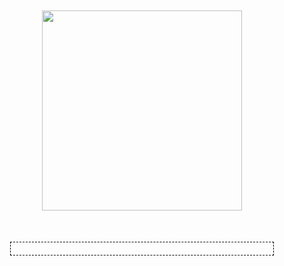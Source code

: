 
<html>
<head>
<title>Bitcoin Price Index Watcher in HTML5</title>
<style type="text/css">
  #data {
    width: 400px;
    border: 1px dashed black;
    font-size: 20px;
    text-align: center;
    margin: 0 auto;
    margin-top: 50px;
    padding: 10px;
  }
  #logo {
    width: 320px;
    height: 320px;
    margin: 0 auto;
    margin-top: 50px;
    display: block;
  }
</style>
</head>
<body>
  <img id="logo" src="https://www.ssaurel.com/cryptocoins/screenshots/web_hi_res_512.png" />
  <div id="data" />
  <script type="text/javascript">
    var xmlhttp = new XMLHttpRequest();
    var url = "https://api.coindesk.com/v1/bpi/currentprice.json";
    xmlhttp.onreadystatechange = function() {
      if (this.readyState == 4  &&  this.status == 200) {
        var json = JSON.parse(this.responseText);
        parseJson(json);
      }		
    };
    xmlhttp.open("GET", url, true);
    xmlhttp.send();
    function parseJson(json) {
      var time = "<b>Last Updated : " + json["time"]["updated"] + "</b>";
      var usdValue = "1 BTC equals to $" + json["bpi"]["USD"]["rate"];
      var gbpValue = "1 BTC equals to &pound;" + json["bpi"]["GBP"]["rate"];
      var euroValue = "1 BTC equals to &euro;" + json["bpi"]["EUR"]["rate"];
      document.getElementById("data").innerHTML = time + 
	       "<br /><br />" + usdValue + 
		   "<br />" + gbpValue + 
		   "<br />" + euroValue;
}
</script>
</body>
</html>
